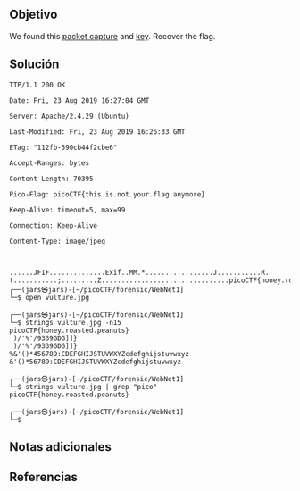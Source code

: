 ## Objetivo
We found this [packet capture](https://jupiter.challenges.picoctf.org/static/fbf98e695555a2a48fe42c9a245de376/capture.pcap) and [key](https://jupiter.challenges.picoctf.org/static/fbf98e695555a2a48fe42c9a245de376/picopico.key). Recover the flag.
## Solución
```
TTP/1.1 200 OK

Date: Fri, 23 Aug 2019 16:27:04 GMT

Server: Apache/2.4.29 (Ubuntu)

Last-Modified: Fri, 23 Aug 2019 16:26:33 GMT

ETag: "112fb-590cb44f2cbe6"

Accept-Ranges: bytes

Content-Length: 70395

Pico-Flag: picoCTF{this.is.not.your.flag.anymore}

Keep-Alive: timeout=5, max=99

Connection: Keep-Alive

Content-Type: image/jpeg

  

......JFIF..............Exif..MM.*.................J...........R.(...........;.........Z................................picoCTF{honey.roasted.peanuts}......ICC_PROFILE....
┌──(jars㉿jars)-[~/picoCTF/forensic/WebNet1]
└─$ open vulture.jpg 
                                                                                                                  
┌──(jars㉿jars)-[~/picoCTF/forensic/WebNet1]
└─$ strings vulture.jpg -n15
picoCTF{honey.roasted.peanuts}
 )/'%'/9339GDG]]}
 )/'%'/9339GDG]]}
%&'()*456789:CDEFGHIJSTUVWXYZcdefghijstuvwxyz
&'()*56789:CDEFGHIJSTUVWXYZcdefghijstuvwxyz
                                                                                                                  
┌──(jars㉿jars)-[~/picoCTF/forensic/WebNet1]
└─$ strings vulture.jpg | grep "pico"
picoCTF{honey.roasted.peanuts}
                                                                                                                  
┌──(jars㉿jars)-[~/picoCTF/forensic/WebNet1]
└─$ 

```
## Notas adicionales
## Referencias 